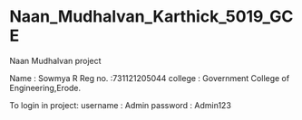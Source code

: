# Naan_Mudhalvan_Karthick_5019_GCE
Naan Mudhalvan project

Name : Sowmya R
Reg no. :731121205044
college : Government College of Engineering,Erode.

To login in project:
username : Admin
password : Admin123
